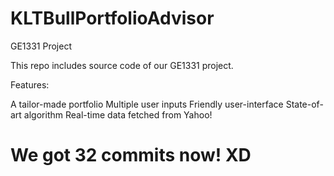 # KLTBullPortfolioAdvisor
GE1331 Project

This repo includes source code of our GE1331 project.

Features:

A tailor-made portfolio
Multiple user inputs
Friendly user-interface
State-of-art algorithm
Real-time data fetched from Yahoo!

# We got 32 commits now! XD
